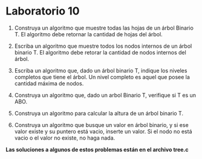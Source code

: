 # Laboratorio 10

1. Construya un algoritmo que muestre todas las hojas de un árbol Binario T. El algoritmo debe retornar la cantidad de hojas del árbol.

2. Escriba un algoritmo que muestre todos los nodos internos de un árbol binario T. El algoritmo debe retorar la cantidad de nodos internos del árbol.

3. Escriba un algoritmo que, dado un árbol binario T, indique los niveles completos que tiene el árbol. Un nivel completo es aquel que posee la cantidad máxima de nodos.

4. Construya un algoritmo que, dado un arbol Binario T, verifique si T es un ABO.

5. Construya un algoritmo para calcular la altura de un árbol binario T.

6. Construya un algoritmo que busque un valor en  árbol binario, y si ese valor existe y su puntero está vacio, inserte un valor. Si el nodo no está vacio o el valor no existe, no haga nada. 


**Las soluciones a algunos de estos problemas están en el archivo tree.c** 
